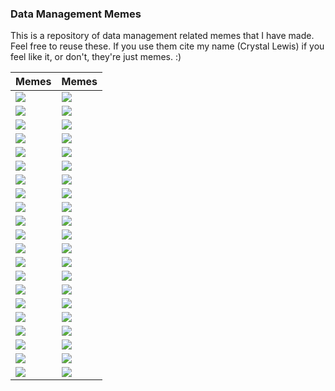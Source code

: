### Data Management Memes

This is a repository of data management related memes that I have made. Feel free to reuse these. If you use them cite my name (Crystal Lewis) if you feel like it, or don't, they're just memes. :)

Memes | Memes
--- | ---
![](https://github.com/Cghlewis/datamgmt_memes/blob/main/memes/office_standards.jpg) | ![](https://github.com/Cghlewis/datamgmt_memes/blob/main/memes/book_planning.jpg) 
![](https://github.com/Cghlewis/datamgmt_memes/blob/main/memes/break-dance_plan.PNG) | ![](https://github.com/Cghlewis/datamgmt_memes/blob/main/memes/bus_quality.jpg)
![](https://github.com/Cghlewis/datamgmt_memes/blob/main/memes/costume_documentation.jpg) | ![](https://github.com/Cghlewis/datamgmt_memes/blob/main/memes/dan_code.png)
![](https://github.com/Cghlewis/datamgmt_memes/blob/main/memes/door-handle_standards.PNG)| ![](https://github.com/Cghlewis/datamgmt_memes/blob/main/memes/goose_rules.jpg) 
![](https://github.com/Cghlewis/datamgmt_memes/blob/main/memes/duck_motivational.jpg) | ![](https://github.com/Cghlewis/datamgmt_memes/blob/main/memes/highway_measures.PNG)
![](https://github.com/Cghlewis/datamgmt_memes/blob/main/memes/jurassic-park_data.jpg) | ![](https://github.com/Cghlewis/datamgmt_memes/blob/main/memes/hold-back_open-data.jpg)
![](https://github.com/Cghlewis/datamgmt_memes/blob/main/memes/highway_overload.png)  | ![](https://github.com/Cghlewis/datamgmt_memes/blob/main/memes/kermit_consistent.jpg)
![](https://github.com/Cghlewis/datamgmt_memes/blob/main/memes/kermit_test.PNG) | ![](https://github.com/Cghlewis/datamgmt_memes/blob/main/memes/leo_code.jpg)
![](https://github.com/Cghlewis/datamgmt_memes/blob/main/memes/obama_cleaning.jpg) | ![](https://github.com/Cghlewis/datamgmt_memes/blob/main/memes/office_datamgr.png)
![](https://github.com/Cghlewis/datamgmt_memes/blob/main/memes/office_mistakes.png) | ![](https://github.com/Cghlewis/datamgmt_memes/blob/main/memes/olympics_errors.PNG)
![](https://github.com/Cghlewis/datamgmt_memes/blob/main/memes/pedro_version.jpg) | ![](https://github.com/Cghlewis/datamgmt_memes/blob/main/memes/pen15_document.PNG)
![](https://github.com/Cghlewis/datamgmt_memes/blob/main/memes/radcliffe_management.jpg) |![](https://github.com/Cghlewis/datamgmt_memes/blob/main/memes/star-wars_survey.jpg)
![](https://github.com/Cghlewis/datamgmt_memes/blob/main/memes/simpsons_datamgr.png) | ![](https://github.com/Cghlewis/datamgmt_memes/blob/main/memes/simpsons_dmp.png) 
![](https://github.com/Cghlewis/datamgmt_memes/blob/main/memes/shrimp_inspect.PNG) | ![](https://github.com/Cghlewis/datamgmt_memes/blob/main/memes/simpsons_rule.jpg)
![](https://github.com/Cghlewis/datamgmt_memes/blob/main/memes/sinking_quality.jpg) | ![](https://github.com/Cghlewis/datamgmt_memes/blob/main/memes/skeleton_document.jpg)
![](https://github.com/Cghlewis/datamgmt_memes/blob/main/memes/slide_standards.png) | ![](https://github.com/Cghlewis/datamgmt_memes/blob/main/memes/star-wars_dates.jpg) 
![](https://github.com/Cghlewis/datamgmt_memes/blob/main/memes/sopranos_document.PNG) | ![](https://github.com/Cghlewis/datamgmt_memes/blob/main/memes/spongebob_solutions.jpg)
![](https://github.com/Cghlewis/datamgmt_memes/blob/main/memes/snoop_cleaning.PNG) | ![](https://github.com/Cghlewis/datamgmt_memes/blob/main/memes/pie-chart_code.jpg)
![](https://github.com/Cghlewis/datamgmt_memes/blob/main/memes/titanic_dictionary.PNG) |![](https://github.com/Cghlewis/datamgmt_memes/blob/main/memes/structure_reproducible.jpg)
![](https://github.com/Cghlewis/datamgmt_memes/blob/main/memes/whisper_documentation.PNG) | ![](https://github.com/Cghlewis/datamgmt_memes/blob/main/memes/horse_datamgmt.jpg)
![](https://github.com/Cghlewis/datamgmt_memes/blob/main/memes/zendaya_document.PNG) | ![](https://github.com/Cghlewis/datamgmt_memes/blob/main/memes/kevin_collection.jpg)




